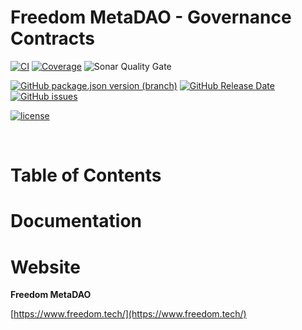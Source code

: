 # Freedom MetaDAO - Governance Contracts

[![CI](https://img.shields.io/github/workflow/status/freedom-meta-dao/dao/CI?style=for-the-badge)](https://github.com/freedom-meta-dao/dao/actions)
[![Coverage](https://img.shields.io/sonar/coverage/freedom-meta-dao_dao_?server=https%3A%2F%2Fsonarcloud.io&style=for-the-badge)](https://sonarcloud.io/dashboard?id=freedom-meta-dao_dao)
![Sonar Quality Gate](https://img.shields.io/sonar/quality_gate/freedom-meta-dao_dao?server=https%3A%2F%2Fsonarcloud.io&style=for-the-badge)

[![GitHub package.json version (branch)](https://img.shields.io/github/package-json/v/freedom-meta-dao/dao/master?style=for-the-badge)](https://github.com/freedom-meta-dao/dao/releases/latest)
[![GitHub Release Date](https://img.shields.io/github/release-date/freedom-meta-dao/dao?style=for-the-badge)](https://github.com/freedom-meta-dao/dao/releases)
[![GitHub issues](https://img.shields.io/github/issues/freedom-meta-dao/dao?style=for-the-badge)](https://github.com/freedom-meta-dao/dao/issues)

 [![license](https://img.shields.io/github/license/freedom-meta-dao/dao?style=for-the-badge)](https://github.com/freedom-meta-dao/dao/blob/master/LICENSE)

&nbsp;

# Table of Contents


# Documentation


# Website
**Freedom MetaDAO**

[https://www.freedom.tech/](https://www.freedom.tech/)
